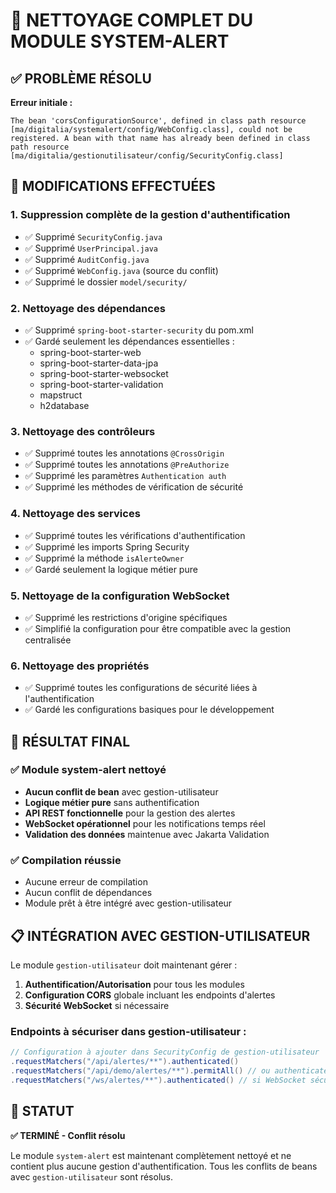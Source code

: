 # 🔧 NETTOYAGE COMPLET DU MODULE SYSTEM-ALERT

## ✅ PROBLÈME RÉSOLU

**Erreur initiale :**
```
The bean 'corsConfigurationSource', defined in class path resource [ma/digitalia/systemalert/config/WebConfig.class], could not be registered. A bean with that name has already been defined in class path resource [ma/digitalia/gestionutilisateur/config/SecurityConfig.class]
```

## 🧹 MODIFICATIONS EFFECTUÉES

### 1. **Suppression complète de la gestion d'authentification**
- ✅ Supprimé `SecurityConfig.java` 
- ✅ Supprimé `UserPrincipal.java`
- ✅ Supprimé `AuditConfig.java`
- ✅ Supprimé `WebConfig.java` (source du conflit)
- ✅ Supprimé le dossier `model/security/`

### 2. **Nettoyage des dépendances**
- ✅ Supprimé `spring-boot-starter-security` du pom.xml
- ✅ Gardé seulement les dépendances essentielles :
  - spring-boot-starter-web
  - spring-boot-starter-data-jpa
  - spring-boot-starter-websocket
  - spring-boot-starter-validation
  - mapstruct
  - h2database

### 3. **Nettoyage des contrôleurs**
- ✅ Supprimé toutes les annotations `@CrossOrigin`
- ✅ Supprimé toutes les annotations `@PreAuthorize`
- ✅ Supprimé les paramètres `Authentication auth`
- ✅ Supprimé les méthodes de vérification de sécurité

### 4. **Nettoyage des services**
- ✅ Supprimé toutes les vérifications d'authentification
- ✅ Supprimé les imports Spring Security
- ✅ Supprimé la méthode `isAlerteOwner`
- ✅ Gardé seulement la logique métier pure

### 5. **Nettoyage de la configuration WebSocket**
- ✅ Supprimé les restrictions d'origine spécifiques
- ✅ Simplifié la configuration pour être compatible avec la gestion centralisée

### 6. **Nettoyage des propriétés**
- ✅ Supprimé toutes les configurations de sécurité liées à l'authentification
- ✅ Gardé les configurations basiques pour le développement

## 🎯 RÉSULTAT FINAL

### ✅ Module system-alert nettoyé
- **Aucun conflit de bean** avec gestion-utilisateur
- **Logique métier pure** sans authentification
- **API REST fonctionnelle** pour la gestion des alertes
- **WebSocket opérationnel** pour les notifications temps réel
- **Validation des données** maintenue avec Jakarta Validation

### ✅ Compilation réussie
- Aucune erreur de compilation
- Aucun conflit de dépendances
- Module prêt à être intégré avec gestion-utilisateur

## 📋 INTÉGRATION AVEC GESTION-UTILISATEUR

Le module `gestion-utilisateur` doit maintenant gérer :
1. **Authentification/Autorisation** pour tous les modules
2. **Configuration CORS** globale incluant les endpoints d'alertes
3. **Sécurité WebSocket** si nécessaire

### Endpoints à sécuriser dans gestion-utilisateur :
```java
// Configuration à ajouter dans SecurityConfig de gestion-utilisateur
.requestMatchers("/api/alertes/**").authenticated()
.requestMatchers("/api/demo/alertes/**").permitAll() // ou authenticated selon besoins
.requestMatchers("/ws/alertes/**").authenticated() // si WebSocket sécurisé souhaité
```

## 🚀 STATUT

**✅ TERMINÉ - Conflit résolu**

Le module `system-alert` est maintenant complètement nettoyé et ne contient plus aucune gestion d'authentification. Tous les conflits de beans avec `gestion-utilisateur` sont résolus.
